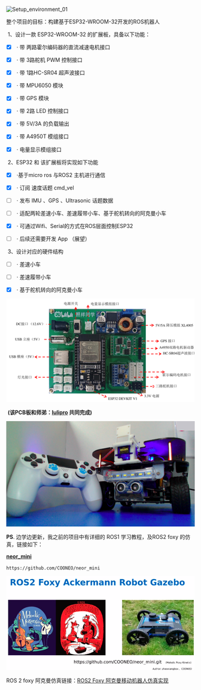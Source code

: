 ![Setup_environment_01](pics/Setup_environment_01.png)

整个项目的目标：构建基于ESP32-WROOM-32开发的ROS机器人

​	1、设计一款 ESP32-WROOM-32 的扩展板，具备以下功能：

- [x] ​		· 带 两路霍尔编码器的直流减速电机接口 

- [x] ​		· 带 3路舵机 PWM 控制接口

- [x] ​		· 带 1路HC-SR04 超声波接口

- [x] ​		· 带 MPU6050 模块

- [x] ​		· 带 GPS 模块

- [x] ​		· 带 2路 LED 控制接口

- [x] ​		· 带 5V/3A 的负载输出

- [x] ​		· 带 A4950T 模组接口

- [x] ​		· 电量显示模组接口


​	2、ESP32 和 该扩展板将实现如下功能

- [x] ​		·基于micro ros 与ROS2 主机进行通信

- [x] ​		· 订阅 速度话题 cmd_vel 

- [ ] ​		· 发布 IMU 、GPS 、Ultrasonic 话题数据

- [ ] ​		· 适配两轮差速小车、差速履带小车、基于舵机转向的阿克曼小车

- [x] ​		· 可通过Wifi、Serial的方式在ROS层面控制ESP32

- [ ] ​		· 后续还需要开发 App （展望）


​	3、设计对应的硬件结构

- [ ] ​		· 差速小车

- [ ] ​		· 差速履带小车

- [x] ​		· 基于舵机转向的阿克曼小车



![ESP32_ROS2_Extend_Board](pics/ESP32_ROS2_Extend_Board.png)

​                                                                                                                                  **(该PCB板和师弟：[lulipro](https://github.com/lulipro) 共同完成)**



![face.png](pics/face.png)

**PS**. 边学边更新，我之前的项目中有详细的 ROS1 学习教程，及ROS2 foxy 的仿真，链接如下：

**[neor_mini](https://github.com/COONEO/neor_mini)** 

```
https://github.com/COONEO/neor_mini
```

![neor_mini_page](pics/neor_mini_page.png)

ROS 2 foxy 阿克曼仿真链接：[ROS2 Foxy 阿克曼移动机器人仿真实现](https://www.bilibili.com/video/BV1Za41137Ev/)

